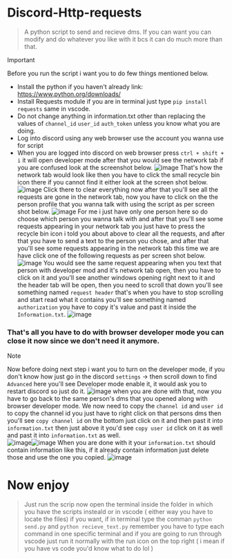 # Discord-Http-requests
> A python script to send and recieve dms. If you can want you can modify and do whatever you like with it bcs it can do much more than that.


> [!IMPORTANT]
> Before you run the script i want you to do few things mentioned below.
> - Install the python if you haven't already link: https://www.python.org/downloads/
> - Install Requests module if you are in terminal just type `pip install requests` same in vscode.
> - Do not change anything in information.txt other than replacing the values of `channel_id` `user_id` `auth_token` unless you know what you are doing.
> - Log into discord using any web browser use the account you wanna use for script
> - When you are logged into discord on web browser press `ctrl + shift + i` it will open developer mode after that you would see the network tab if you are confused look at the screenshot below.
> ![image](https://github.com/user-attachments/assets/399c3eab-9f8d-4a30-b709-d752f131b3c4)
> That's how the network tab would look like then you have to click the small recycle bin icon there if you cannot find it either look at the screen shot below.
> ![image](https://github.com/user-attachments/assets/49ba2d4c-2476-45bb-b0e0-be6a9cb8d0c4)
> Click there to clear everything now after that you'll see all the requests are gone in the network tab, now you have to click on the the person profile that you wanna talk with using the script as per screen shot below.
> ![image](https://github.com/user-attachments/assets/5b20baf9-72c7-4524-9236-a64811d1d288)
> For me i just have only one person here so do choose which person you wanna talk with and after that you'll see some requests appearing in your network tab you just have to press the recycle bin icon i told you about above to clear all the requests, and after that you have to send a text to the person you chose, and after that you'll see some requests appearing in the network tab this time we are have click one of the following requests as per screen shot below.
> ![image](https://github.com/user-attachments/assets/a463904f-80dc-429c-a159-0cb41eb7d9ff)
> You would see the same request appearing when you text that person with developer mod and it's network tab open, then you have to click on it and you'll see another windows opening right next to it and the header tab will be open, then you need to scroll that down you'll see something named `request header` that's when you have to stop scrolling and start read what it contains you'll see something named `authorization` you have to copy it's value and past it inside the `Information.txt`.
> ![image](https://github.com/user-attachments/assets/6d27a2b1-5a23-42e4-8df7-307320d07a00)
> ### That's all you have to do with browser developer mode you can close it now since we don't need it anymore.

> [!NOTE]
> Now before doing next step i want you to turn on the developer mode, if you don't know how just go in the discord `settings` -> then scroll down to find `Advanced` here you'll see Developer mode enable it, it would ask you to restart discord so just do it.
> ![image](https://github.com/user-attachments/assets/906247b1-0b31-4fef-8748-0e9c51ee38dc)
> when you are done with that, now you have to go back to the same person's dms that you opened along with browser developer mode. We now need to copy the `channel id` and `user id` to copy the channel id you just have to right click on that persons dms then you'll see `copy channel id` on the bottom just click on it and then past it into `information.txt` then just above it you'd see `copy user id` click on it as well and past it into `information.txt` as well.  
![image](https://github.com/user-attachments/assets/ebfa5dba-4e9f-4e27-ac67-6fc4f44ce108)![image](https://github.com/user-attachments/assets/210236fc-729f-4efd-ad4b-54b790d4e09b)
> When you are done with it your `information.txt` should contain information like this, if it already contain information just delete those and use the one you copied.
> ![image](https://github.com/user-attachments/assets/d87d98de-21d0-4f4e-ba09-2be20f816f2a)

# Now enjoy
> Just run the scrip now open the terminal inside the folder in which you have the scripts insteald or in vscode ( either way you have to locate the files) if you want, if in terminal type the comman `python send.py` and `python recieve_text.py` remember you have to type each command in one specific terminal and if you are going to run through vscode just run it normally with the run icon on the top right ( i mean if you have vs code you'd know what to do lol ) 



 
